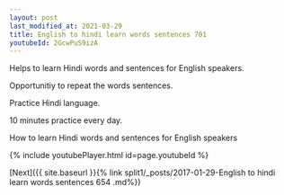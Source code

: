 ```yaml
---
layout: post
last_modified_at: 2021-03-29
title: English to hindi learn words sentences 701 
youtubeId: 2GcwPuS9izA
---
```

 
 
Helps to learn Hindi words and sentences for English speakers.

Opportunitiy to repeat the words sentences. 

Practice Hindi language. 
 
10 minutes practice every day. 
 
How to learn Hindi words and sentences for English speakers 
 
{% include youtubePlayer.html id=page.youtubeId %}
 
 
[Next]({{ site.baseurl }}{% link  split1/_posts/2017-01-29-English to hindi learn words sentences 654 .md%})
 
